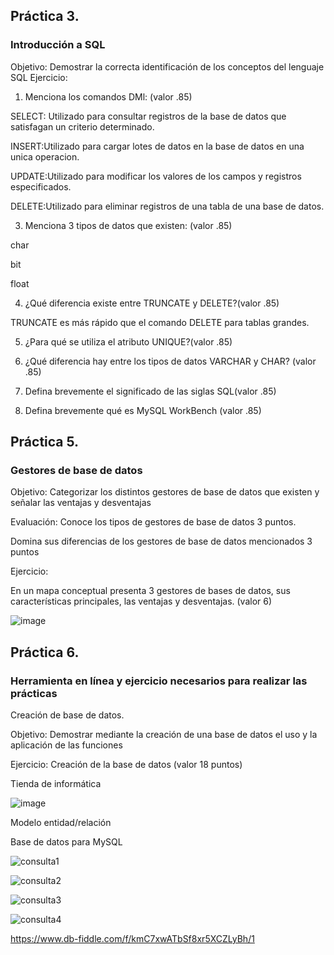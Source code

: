 ## Práctica 3.
### Introducción a SQL
Objetivo: Demostrar la correcta identificación de los conceptos del lenguaje SQL
Ejercicio:

1. Menciona los comandos DMl: (valor .85)

SELECT: Utilizado para consultar registros de la base de datos que satisfagan un criterio determinado.

INSERT:Utilizado para cargar lotes de datos en la base de datos en una unica operacion.

UPDATE:Utilizado para modificar los valores de los campos y registros especificados.

DELETE:Utilizado para eliminar registros de una tabla de una base de datos.

3. Menciona 3 tipos de datos que existen: (valor .85)

char

bit

float

4. ¿Qué diferencia existe entre TRUNCATE y DELETE?(valor .85)

TRUNCATE es más rápido que el comando DELETE para tablas grandes.

5. ¿Para qué se utiliza el atributo UNIQUE?(valor .85)

6. ¿Qué diferencia hay entre los tipos de datos VARCHAR y CHAR? (valor .85)


7. Defina brevemente el significado de las siglas SQL(valor .85)


8. Defina brevemente qué es MySQL WorkBench (valor .85)

## Práctica 5.
### Gestores de base de datos

Objetivo: Categorizar los distintos gestores de base de datos que existen y señalar las
ventajas y desventajas

Evaluación: Conoce los tipos de gestores de base de datos 3 puntos.

Domina sus diferencias de los gestores de base de datos mencionados 3 puntos

Ejercicio:

En un mapa conceptual presenta 3 gestores de bases de datos, sus características
principales, las ventajas y desventajas. (valor 6)

![image](https://user-images.githubusercontent.com/91554777/170415427-e2b7321b-a97f-43b0-ac24-6e506c307e6b.png)

## Práctica 6.
### Herramienta en línea y ejercicio necesarios para realizar las prácticas

Creación de base de datos.

Objetivo: Demostrar mediante la creación de una base de datos el uso y la aplicación de
las funciones

Ejercicio: Creación de la base de datos (valor 18 puntos)

Tienda de informática

![image](https://user-images.githubusercontent.com/91554777/170415101-717bca19-3644-46a9-8a57-8d5940c5d283.png)




Modelo entidad/relación




Base de datos para MySQL

![consulta1](https://github.com/escuelaDeCodigoMargaritaMaza/Base_de_Datos/assets/125502848/2f896781-dd5b-4d0d-b858-8485345fe66a)

![consulta2](https://github.com/escuelaDeCodigoMargaritaMaza/Base_de_Datos/assets/125502848/f6c8234e-7070-4d1c-af07-322447983eae)

![consulta3](https://github.com/escuelaDeCodigoMargaritaMaza/Base_de_Datos/assets/125502848/dbb2c025-5c21-4975-b05b-7bc41c5c5faf)

![consulta4](https://github.com/escuelaDeCodigoMargaritaMaza/Base_de_Datos/assets/125502848/27e5aecc-3d07-4ac0-a3a9-24539df89c18)



https://www.db-fiddle.com/f/kmC7xwATbSf8xr5XCZLyBh/1
